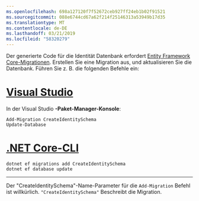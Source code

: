 ```yaml
---
ms.openlocfilehash: 698a127120f7f52672ceb927ff24eb1b02f91521
ms.sourcegitcommit: 088e6744cd67a62f214f25146313a53949b17d35
ms.translationtype: MT
ms.contentlocale: de-DE
ms.lasthandoff: 03/21/2019
ms.locfileid: "58320279"
---
```

Der generierte Code für die Identität Datenbank erfordert [Entity Framework Core-Migrationen](/ef/core/managing-schemas/migrations/). Erstellen Sie eine Migration aus, und aktualisieren Sie die Datenbank. Führen Sie z. B. die folgenden Befehle ein:

# <a name="visual-studiotabvisual-studio"></a>[Visual Studio](#tab/visual-studio)

In der Visual Studio **-Paket-Manager-Konsole**:

```PMC
Add-Migration CreateIdentitySchema
Update-Database
```

# <a name="net-core-clitabnetcore-cli"></a>[.NET Core-CLI](#tab/netcore-cli)

```cli
dotnet ef migrations add CreateIdentitySchema
dotnet ef database update
```

---

Der "CreateIdentitySchema"-Name-Parameter für die `Add-Migration` Befehl ist willkürlich. `"CreateIdentitySchema"` Beschreibt die Migration.
